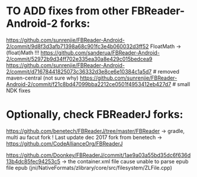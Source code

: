 
# TO ADD fixes from other FBReader-Android-2 forks:
https://github.com/sunrenjie/FBReader-Android-2/commit/9d8f3d3afb71398a68c901fc3e4b060032d3ff52 FloatMath -> (float)Math !!!
https://github.com/sanderua/FBReader-Android-2/commit/52972b9d34ff702e335ea30a8e429c015bedcea9
https://github.com/sunrenjie/FBReader-Android-2/commit/d71678441825073c36332d3e8ce6e10384c1a5d7 # removed maven-central (not sure why)
https://github.com/sunrenjie/FBReader-Android-2/commit/f21c8bd47099bba2212ce0501f4953412eb427d7 # small NDK fixes

# Optionally, check FBReaderJ forks:
https://github.com/benetech/FBReaderJ/tree/master/FBReader -> gradle, multi au facut fork ! Last update dec 2017
fork from benetech -> https://github.com/CodeAllianceOrg/FBReaderJ

https://github.com/Doonkey/FBReaderJ/commit/1ae9a03a55bd35dc6f636d13b4dc85fec94253c5 -> the container.xml file cause  unable to parse epub file
epub (jni/NativeFormats/zlibrary/core/src/filesystem/ZLFile.cpp)
